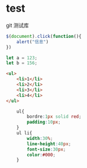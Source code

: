 # test
git 测试库

```javascript
$(document).click(function(){
    alert("信息")
})

let a = 123;
let b = 156;
```

```html
<ul>
    <li>1</li>
    <li>2</li>
    <li>3</li>
    <li>4</li>
</ul>
```
```css
    ul{
        bordre:1px solid red;
        padding:10px;
    }
    ul li{
        width:30%;
        line-height:40px;
        font-size:30px;
        color:#000;
    }
```

